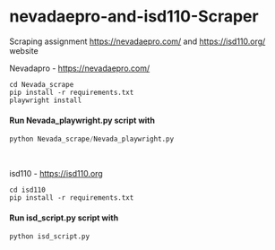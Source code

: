 # nevadaepro-and-isd110-Scraper
Scraping assignment https://nevadaepro.com/ and https://isd110.org/ website

Nevadapro - https://nevadaepro.com/

```
cd Nevada_scrape
pip install -r requirements.txt
playwright install
```

#### Run Nevada_playwright.py script with 

```python
python Nevada_scrape/Nevada_playwright.py
```
</br>

isd110 - https://isd110.org
```
cd isd110
pip install -r requirements.txt
```

#### Run isd_script.py script with 

```python
python isd_script.py
```